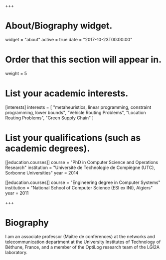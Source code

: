 +++
# About/Biography widget.
widget = "about"
active = true
date = "2017-10-23T00:00:00"

# Order that this section will appear in.
weight = 5

# List your academic interests.
[interests]
  interests = [
    "metaheuristics, linear programming, constraint programming, lower bounds",
    "Vehicle Routing Problems",
    "Location Routing Problems",
    "Green Supply Chain"
  ]

# List your qualifications (such as academic degrees).
[[education.courses]]
  course = "PhD in Computer Science and Operations Research"
  institution = "Université de Technologie de Compiègne (UTC), Sorbonne Universities"
  year = 2014

[[education.courses]]
  course = "Engineering degree in Computer Systems"
  institution = "National School of Computer Science (ESI ex INI), Algiers"
  year = 2011

+++

# Biography

I am an associate professor (Maître de conférences) at the networks and telecommunication department at the University Institutes of Technology of Béthune, France, and a member of the OptiLog research team of the LGI2A laboratory.


